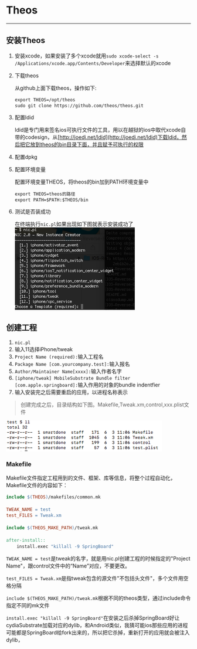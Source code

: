 # Theos

---

## 安装Theos

1. 安装xcode，如果安装了多个xcode就用`sudo xcode-select -s /Applications/xcode.app/Contents/Developer`来选择默认的xcode

2. 下载theos

   从github上面下载theos，操作如下:

   ```shell
   export THEOS=/opt/theos
   sudo git clone https://github.com/theos/theos.git
   ```

3. 配置ldid

   ldid是专门用来签名ios可执行文件的工具，用以在越狱的ios中取代xcode自带的codesign，从[http://joedj.net/ldid](http://joedj.net/ldid)下载ldid，然后把它放到theos的bin目录下面，并且赋予可执行的权限

4. 配置dpkg

5. 配置环境变量

   配置环境变量THEOS，将theos的bin加到PATH环境变量中
   ```shell
   export THEOS=theos的路径
   export PATH=$PATH:$THEOS/bin
   ```

6. 测试是否装成功

   在终端执行`nic.pl`如果出现如下图就表示安装成功了  
   ![nic.pl](./img/theos/nictest.png)

## 创建工程

1. `nic.pl`
2. 输入11选择iPhone/tweak
3. `Project Name (required):`输入工程名
4. `Package Name [com.yourcompany.test]:`输入报名
5. `Author/Maintainer Name[xxxx]:`输入作者名字
6. `[iphone/tweak] MobileSubstrate Bundle filter [com.apple.springboard]:`输入作用的对象的bundle indentfier
7. 输入安装完之后需要重启的应用，以进程名称表示

> 创建完成之后，目录结构如下图。Makefile,Tweak.xm,control,xxx.plist文件

![](./img/theos/files.png)

### Makefile

Makefile文件指定工程用到的文件、框架、库等信息，将整个过程自动化，Makefile文件的内容如下：

```Makefile
include $(THEOS)/makefiles/common.mk

TWEAK_NAME = test
test_FILES = Tweak.xm

include $(THEOS_MAKE_PATH)/tweak.mk

after-install::
	install.exec "killall -9 SpringBoard"
```

`TWEAK_NAME = test`是tweak的名字，就是用nic.pl创建工程的时候指定的"Project Name"，跟control文件中的“Name”对应，不要更改。

`test_FILES = Tweak.xm`是指tweak包含的源文件"不包括头文件"，多个文件用空格分隔

`include $(THEOS_MAKE_PATH)/tweak.mk`根据不同的theos类型，通过include命令指定不同的mk文件

`install.exec "killall -9 SpringBoard"`在安装之后杀掉SpringBoard好让cydiaSubstrate加载对应的dylib，和Android类似，我猜可能ios那些应用的进程可能都是SpringBoard给fork出来的，所以把它杀掉，重新打开的应用就会被注入dylib，